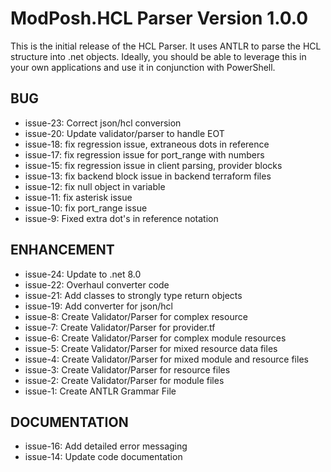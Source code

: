 # ModPosh.HCL Parser Version 1.0.0

This is the initial release of the HCL Parser. It uses ANTLR to parse the HCL structure into .net objects. Ideally, you should be able to leverage this in your own applications and use it in conjunction with PowerShell.

## BUG

* issue-23: Correct json/hcl conversion
* issue-20: Update validator/parser to handle EOT
* issue-18: fix regression issue, extraneous dots in reference
* issue-17: fix regression issue for port_range with numbers
* issue-15: fix regression issue in client parsing, provider blocks
* issue-13: fix backend block issue in backend terraform files
* issue-12: fix null object in variable
* issue-11: fix asterisk issue
* issue-10: fix port_range issue
* issue-9: Fixed extra dot's in reference notation

## ENHANCEMENT

* issue-24: Update to .net 8.0
* issue-22: Overhaul converter code
* issue-21: Add classes to strongly type return objects
* issue-19: Add converter for json/hcl
* issue-8: Create Validator/Parser for complex resource
* issue-7: Create Validator/Parser for provider.tf
* issue-6: Create Validator/Parser for complex module resources
* issue-5: Create Validator/Parser for mixed resource data files
* issue-4: Create Validator/Parser for mixed module and resource files
* issue-3: Create Validator/Parser for resource files
* issue-2: Create Validator/Parser for module files
* issue-1: Create ANTLR Grammar File

## DOCUMENTATION

* issue-16: Add detailed error messaging
* issue-14: Update code documentation

